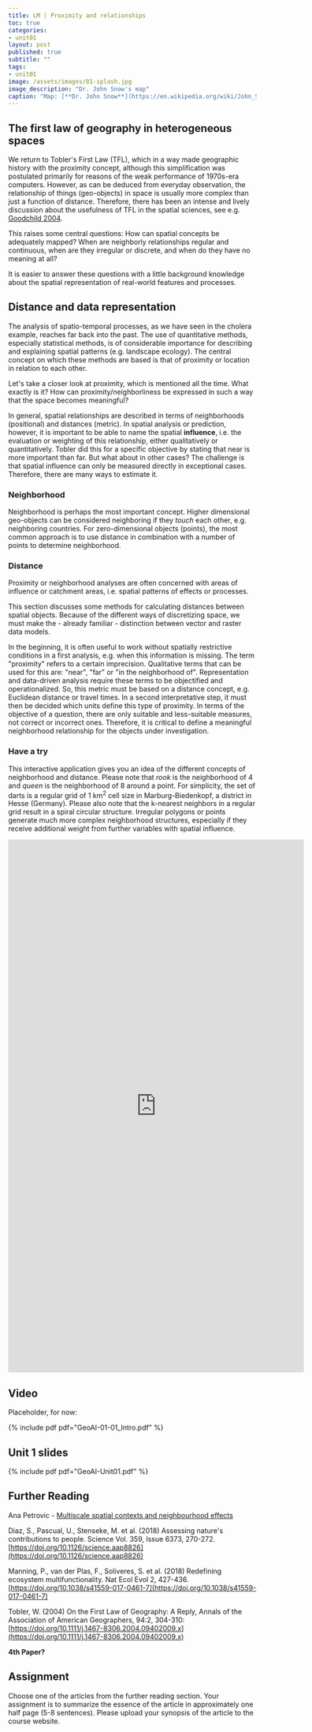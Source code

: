 ```yaml
--- 
title: LM | Proximity and relationships 
toc: true
categories:
- unit01
layout: post
published: true
subtitle: ""
tags:
- unit01
image: /assets/images/01-splash.jpg
image_description: "Dr. John Snow's map"
caption: "Map: [**Dr. John Snow**](https://en.wikipedia.org/wiki/John_Snow) [Wellcome Library via wikimedia](https://w.wiki/QtV)"
---
```


## The first law of geography in heterogeneous spaces
We return to Tobler's First Law (TFL), which in a way made geographic history with the proximity concept, although this simplification was postulated primarily for reasons of the weak performance of 1970s-era computers. However, as can be deduced from everyday observation, the relationship of things (geo-objects) in space is usually more complex than just a function of distance. Therefore, there has been an intense and lively discussion about the usefulness of TFL in the spatial sciences, see e.g. [Goodchild 2004](https://onlinelibrary.wiley.com/doi/abs/10.1111/j.1467-8306.2004.09402008.x).

This raises some central questions: How can spatial concepts be adequately mapped? When are neighborly relationships regular and continuous, when are they irregular or discrete, and when do they have no meaning at all?

It is easier to answer these questions with a little background knowledge about the spatial representation of real-world features and processes.


## Distance and data representation
The analysis of spatio-temporal processes, as we have seen in the cholera example, reaches far back into the past. The use of quantitative methods, especially statistical methods, is of considerable importance for describing and explaining spatial patterns (e.g. landscape ecology). The central concept on which these methods are based is that of proximity or location in relation to each other.

Let's take a closer look at proximity, which is mentioned all the time. What exactly is it? How can proximity/neighborliness be expressed in such a way that the space becomes meaningful?

In general, spatial relationships are described in terms of neighborhoods (positional) and distances (metric). In spatial analysis or prediction, however, it is important to be able to name the spatial **influence**, i.e. the evaluation or weighting of this relationship, either qualitatively or quantitatively. Tobler did this for a specific objective by stating that near is more important than far.
But what about in other cases? The challenge is that spatial influence can only be measured directly in exceptional cases. Therefore, there are many ways to estimate it. 

### Neighborhood
Neighborhood is perhaps the most important concept. Higher dimensional geo-objects can be considered neighboring if they *touch* each other, e.g. neighboring countries. For zero-dimensional objects (points), the most common approach is to use distance in combination with a number of points to determine neighborhood.


### Distance
Proximity or neighborhood analyses are often concerned with areas of influence or catchment areas, i.e. spatial patterns of effects or processes.

This section discusses some methods for calculating distances between spatial objects. Because of the different ways of discretizing space, we must make the - already familiar - distinction between vector and raster data models.

In the beginning, it is often useful to work without spatially restrictive conditions in a first analysis, e.g. when this information is missing. The term "proximity" refers to a certain imprecision. Qualitative terms that can be used for this are: "near", "far" or "in the neighborhood of". Representation and data-driven analysis require these terms to be objectified and operationalized. So, this metric must be based on a distance concept, e.g. Euclidean distance or travel times. In a second interpretative step, it must then be decided which units define this type of proximity. In terms of the objective of a question, there are only suitable and less-suitable measures, not correct or incorrect ones. Therefore, it is critical to define a meaningful neighborhood relationship for the objects under investigation.

### Have a try
This interactive application gives you an idea of the different concepts of neighborhood and distance. 
Please note that *rook* is the neighborhood of 4 and *queen* is the neighborhood of 8 around a point. For simplicity, the set of darts is a regular grid of 1 km<sup>2</sup> cell size in Marburg-Biedenkopf, a district in Hesse (Germany). 
Please also note that the k-nearest neighbors in a regular grid result in a spiral circular structure.
Irregular polygons or points generate much more complex neighborhood structures, especially if they receive additional weight from further variables with spatial influence.


<iframe width="600" height="1080" src="https://gisma.shinyapps.io/proximity/" frameborder="0"> </iframe>

## Video
Placeholder, for now:

{% include pdf pdf="GeoAI-01-01_Intro.pdf" %}


## Unit 1 slides

{% include pdf pdf="GeoAI-Unit01.pdf" %}


## Further Reading
Ana Petrovic - [Multiscale spatial contexts and neighbourhood effects](https://journals.open.tudelft.nl/abe/article/view/5194/4710)

Diaz, S., Pascual, U., Stenseke, M. et al. (2018) Assessing nature's contributions to people. Science Vol. 359, Issue 6373, 270-272. [https://doi.org/10.1126/science.aap8826](https://doi.org/10.1126/science.aap8826)

Manning, P., van der Plas, F., Soliveres, S. et al. (2018) Redefining ecosystem multifunctionality. Nat Ecol Evol 2, 427-436. [https://doi.org/10.1038/s41559-017-0461-7](https://doi.org/10.1038/s41559-017-0461-7)

Tobler, W. (2004) On the First Law of Geography: A Reply, Annals of the Association of American Geographers, 94:2, 304-310: [https://doi.org/10.1111/j.1467-8306.2004.09402009.x](https://doi.org/10.1111/j.1467-8306.2004.09402009.x)

**4th Paper?**

## Assignment
Choose one of the articles from the further reading section. Your assignment is to summarize the essence of the article in approximately one half page (5-8 sentences). Please upload your synopsis of the article to the course website.